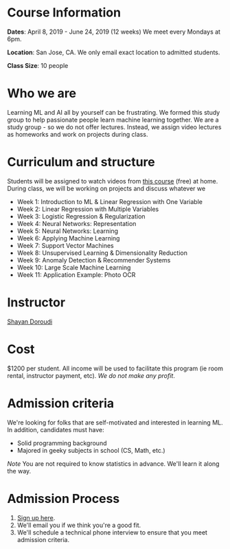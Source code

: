 # Course Information
**Dates**:
April 8, 2019 - June 24, 2019 (12 weeks)
We meet every Mondays at 6pm.

**Location**:
San Jose, CA. We only email exact location to admitted students.

**Class Size**:
10 people

# Who we are
Learning ML and AI all by yourself can be frustrating. We formed this study group to help passionate people learn machine learning together. We are a study group - so we do not offer lectures. Instead, we assign video lectures as homeworks and work on projects during class.

# Curriculum and structure
Students will be assigned to watch videos from [this course](https://www.coursera.org/learn/machine-learning) (free) at home. During class, we will be working on projects and discuss whatever we 

* Week 1: Introduction to ML & Linear Regression with One Variable
* Week 2: Linear Regression with Multiple Variables
* Week 3: Logistic Regression & Regularization
* Week 4: Neural Networks: Representation
* Week 5: Neural Networks: Learning
* Week 6: Applying Machine Learning
* Week 7: Support Vector Machines
* Week 8: Unsupervised Learning & Dimensionality Reduction
* Week 9: Anomaly Detection & Recommender Systems
* Week 10: Large Scale Machine Learning
* Week 11: Application Example: Photo OCR

# Instructor
[Shayan Doroudi](http://www.cs.cmu.edu/~shayand/teaching)

# Cost
$1200 per student. All income will be used to facilitate this program (ie room rental, instructor payment, etc). *We do not make any profit*.

# Admission criteria
We're looking for folks that are self-motivated and interested in learning ML. In addition, candidates must have:

* Solid programming background
* Majored in geeky subjects in school (CS, Math, etc.)

*Note*
You are not required to know statistics in advance. We'll learn it along the way.

# Admission Process
1. [Sign up here](https://form.jotform.com/90721195844158).
2. We'll email you if we think you're a good fit.
3. We'll schedule a technical phone interview to ensure that you meet admission criteria.

